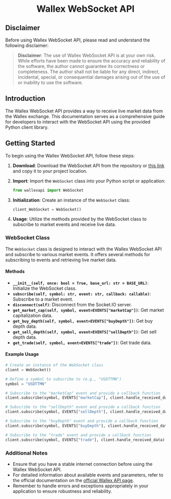 # <p align="center"> Wallex WebSocket API

## Disclaimer

Before using Wallex WebSocket API, please read and understand the following disclaimer:

> **Disclaimer**: The use of Wallex WebSocket API is at your own risk. While efforts have been made to ensure the accuracy and reliability of the software, the author cannot guarantee its correctness or completeness. The author shall not be liable for any direct, indirect, incidental, special, or consequential damages arising out of the use of or inability to use the software.

## Introduction

The Wallex WebSocket API provides a way to receive live market data from the Wallex exchange. This documentation serves as a comprehensive guide for developers to interact with the WebSocket API using the provided Python client library.

## Getting Started

To begin using the Wallex WebSocket API, follow these steps:

1. **Download**: Download the WebSocket API from the repository or [this link](https://codeload.github.com/mohzeh/WallexApi/zip/refs/heads/main) and copy it to your project location.

2. **Import**: Import the `WebSocket` class into your Python script or application:

   ```python
   from wallexapi import WebSocket
   ```

3. **Initialization**: Create an instance of the `WebSocket` class:

   ```python
   client_WebSocket = WebSocket()
   ```

4. **Usage**: Utilize the methods provided by the WebSocket class to subscribe to market events and receive live data.

### WebSocket Class

The `WebSocket` class is designed to interact with the Wallex WebSocket API and subscribe to various market events. It offers several methods for subscribing to events and retrieving live market data.

#### Methods

- **`__init__(self, once: bool = True, base_url: str = BASE_URL)`**: Initialize the WebSocket class.
- **`subscribe(self, symbol: str, event: str, callback: callable)`**: Subscribe to a market event.
- **`disconnect(self)`**: Disconnect from the Socket.IO server.
- **`get_market_cap(self, symbol, event=EVENTS["marketCap"])`**: Get market capitalization data.
- **`get_buy_depth(self, symbol, event=EVENTS["buyDepth"])`**: Get buy depth data.
- **`get_sell_depth(self, symbol, event=EVENTS["sellDepth"])`**: Get sell depth data.
- **`get_trade(self, symbol, event=EVENTS["trade"])`**: Get trade data.

#### Example Usage

```python
# Create an instance of the WebSocket class
client = WebSocket()

# Define a symbol to subscribe to (e.g., "USDTTMN")
symbol = "USDTTMN"

# Subscribe to the "marketCap" event and provide a callback function
client.subscribe(symbol, EVENTS["marketCap"], client.handle_received_data)

# Subscribe to the "sellDepth" event and provide a callback function
client.subscribe(symbol, EVENTS["sellDepth"], client.handle_received_data)

# Subscribe to the "buyDepth" event and provide a callback function
client.subscribe(symbol, EVENTS["buyDepth"], client.handle_received_data)

# Subscribe to the "trade" event and provide a callback function
client.subscribe(symbol, EVENTS["trade"], client.handle_received_data)
```

### Additional Notes

- Ensure that you have a stable internet connection before using the Wallex WebSocket API.
- For detailed information about available events and parameters, refer to the official documentation on the [official Wallex API page](https://api-docs.wallex.ir/).
- Remember to handle errors and exceptions appropriately in your application to ensure robustness and reliability.
